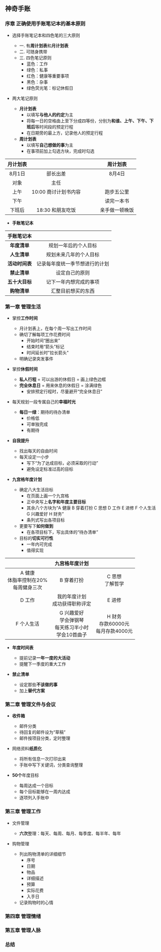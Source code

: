 ## 神奇手账

### 序章  正确使用手账笔记本的基本原则  

* 选择手账笔记本和四色笔的三大原则  
  * 一. 有**周计划表**和**月计划表**  
  * 二. 可随身携带  
  * 三. 四色笔记原则  
    * 蓝色：工作  
    * 绿色：私事  
    * 红色：健康等重要事项  
    * 黑色：杂事  
    * 绿色荧光笔：标记休假日  
    
* 两大笔记原则  
  * **月计划表**  
    * 以填写**与他人的约定**为主
    * 将每一日的空格由上至下分成四等份，分别为**和谁、上午、下午、下班后**等时间段的预定行程
    * 在日期旁的最上方，记录他人的预定行程    
  * **周计划表**  
    * 以填写**自己想做的事**为主  
    * 在事项前加上勾选方块，完成时勾选  
 
|  月计划表  |                    |        |        |       |   周计划表    |
| :------:  |     :-------:      |   ---  |   ---  |  ---  |   :----:     |
|   8月1日   |    部长出差         |        |        |       |    8月4日    |
|   对象     |      主任          |        |        |       |              |
|   上午     | 10:00 商讨计划书内容 |        |        |       |    跑步五公里 |
|   下午     |                    |        |        |       |   读完一本书  |
|   下班后   |  18:30 和朋友吃饭    |        |        |       | 亲手做一顿晚饭 |

* **手账笔记本**  

|  手账笔记本 |                            | 
| :------:   |     :-------:              | 
| **年度清单**    |  规划一年后的个人目标         |
| **人生清单**    |  规划未来几年的个人目标       |
| **活动时间表**   | 记录每年度统一季节想进行的计划 |
| **禁止清单**    |  设定自己的原则              |
| **五十大目标**   | 记下一年内想完成的事项        |
|  **购物清单**   |  汇整目前想买的东西           |
  
### 第一章  管理生活  

* 掌控**工作时间**  
  * 月计划表上，在每个周一写出工作时间  
  * 确切了解每项工作花费时间  
    * 开始时间“圈出来”  
    * 结束时用“箭头”标记  
    * 时间延长时"拉长箭头"  
  * 明确记录突发事件      
  
* 掌控**休假时间** 
  * **私人行程** = 可以出游的休假日 = 画上绿色边框  
  * **完全休息日** = 用来休息的休假日 = 涂满绿色
    * 安排预定行程时，尽量避开“完全休息日”
  
* 每天规划一段专属自己的**幸福时光**  
  * **每日一绿**：期待的待办清单  
    * 价格低
    * 可单独完成  
    * 有期待
   
* **自我提升**  
  * 找出每天的自由时间
  * 每天设定一小步
    * 写下“为了达成目标，必须采取的行动”  
    * 避免设定标准过高的目标
   
* **九宫格年度计划**   
  * 确定八大生活目标  
    * 在页面上画一个九宫格  
    * 正中央写上**名字和年度主要目标**  
    * 其余八个方块为“A 健康  B 穿着打扮  C 思想  D 工作  E 进修  F 个人生活  G 兴趣爱好  H 财务”  
    * 条列式写出各项目标
  * 更要写下**如何做到**  
    * 在各项目标下，写出具体的“待办清单”  
  * 目标的**切实可行性**  
    * 一年内可完成  
    * 值得实现  

|  | 九宫格年度计划     | | 
| :------:   |     :-------:   |   :-------:   | 
| A 健康 <br> 体脂率控制在20% <br> 每周健身三次  |  B 穿着打扮   | C 思想  <br> 了解哲学 |
| D 工作   |  我的年度计划 <br> 成功获得职称评定  | E 进修 |
| F 个人生活 | G 兴趣爱好 <br> 学会弹钢琴  <br> 每天练习半小时 <br> 学会10首曲子| H 财务 <br> 存款60000元 <br> 每月存款4000元|

* **年度时间表**
  * 提前记录**一年一度的大活动**  
  * 提醒下一季度的重大工作  
  
* **禁止清单**  
  * 设定那些**不该做的事**  
  * 加上**替代方案**  

### 第二章  管理文件与会议  

* **收件箱**  
  * 邮件分类
  * 待回复的邮件设为“草稿”  
  * 邮件按项目分类，定时整理

* 网络资料**纸质化**  
  * 将所有信息一次打印出来  
  * 手账中写下关键词，分类查询整理
  
* **50个**年度目标   
  * 每周达成一个目标  
  * 每个目标能够在一周内达成  
  * 逐项列入手账中  

### 第三章  管理工作  

* 文件管理  
  * **六次**整理：每天、每周、每月、每季度、每半年、每年

* 购物管理  
  * 列出购物清单的详细细节  
    * 序号
    * 日期
    * 物品
    * 详细描述
    * 预算
    * 实际花费
    * 入手日
  * 记录购物时的心情

### 第四章  管理情绪  
  
### 第五章  管理人脉  
  
### 总结  


